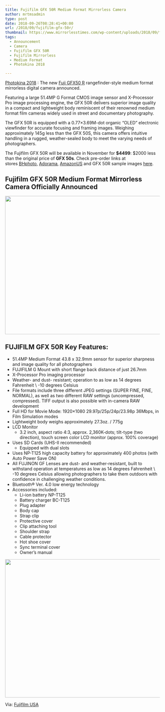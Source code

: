 ```yaml
---
title: Fujifilm GFX 50R Medium Format Mirrorless Camera
author: mrtmsadmin
type: post
date: 2018-09-26T08:28:41+00:00
url: /2018/09/fujifilm-gfx-50r/
thumbnail: https://www.mirrorlesstimes.com/wp-content/uploads/2018/09/fujifilm-gfx-50r-front.jpg
tags:
  - Announcement
  - Camera
  - Fujifilm GFX 50R
  - Fujifilm Mirrorless
  - Medium Format
  - Photokina 2018

---
```

<a title="Photokina 2018" href="https://www.dailycameranews.com/tag/photokina-2018/" target="_blank" rel="follow noopener">Photokina 2018</a> : The new <a href="https://www.mirrorlesstimes.com/tags/fujifilm-gfx-50r/" target="_blank" rel="noopener">Fuji GFX50 R</a> rangefinder-style medium format mirrorless digital camera announced.

Featuring a large 51.4MP G Format CMOS image sensor and X-Processor Pro image processing engine, the GFX 50R delivers superior image quality in a compact and lightweight body reminiscent of their renowned medium format film cameras widely used in street and documentary photography.

The GFX 50R is equipped with a 0.77×3.69M-dot organic “OLED” electronic viewfinder for accurate focusing and framing images. Weighing approximately 145g less than the GFX 50S, this camera offers intuitive handling in a rugged, weather-sealed body to meet the varying needs of photographers.

The Fujifilm GFX 50R will be available in November for **$4499**: $2000 less than the original price of **GFX 50s**. Check pre-order links at stores <a href="https://www.bhphotovideo.com/c/product/1436551-REG/fujifilm_600020523_gfx_50r_medium_format.html/BI/20175/KBID/14249/" target="_blank" rel="follow external noopener noreferrer" data-wpel-link="external">BHphoto</a>, <a class="broken_link" href="https://adorama.evyy.net/c/63923/51926/1036?u=https%3A%2F%2Fwww.adorama.com%2Fals.mvc%2Fnspc%2FError%2FNoResultFound%3FSearchInfo%3Dfujifilm%2520gfx%252050r" target="_blank" rel="follow external noopener noreferrer">Adorama</a>, <a href="https://amzn.to/2QWiTDG" target="_blank" rel="follow external noopener noreferrer" data-wpel-link="external">AmazonUS</a> and GFX 50R sample images <a href="http://www.fujifilm.com/products/digital_cameras/gfx/fujifilm_gfx_50r/sample_images/" target="_blank" rel="noopener">here</a>.<!--more-->

## Fujifilm GFX 50R Medium Format Mirrorless Camera Officially Announced

[<img class="aligncenter size-full wp-image-2407" src="https://i2.wp.com/www.mirrorlesstimes.com/wp-content/uploads/2018/09/fujifilm-gfx-50r-back.jpg?resize=600%2C450&#038;ssl=1" alt="" width="600" height="450" srcset="https://i2.wp.com/www.mirrorlesstimes.com/wp-content/uploads/2018/09/fujifilm-gfx-50r-back.jpg?w=1200&ssl=1 1200w, https://i2.wp.com/www.mirrorlesstimes.com/wp-content/uploads/2018/09/fujifilm-gfx-50r-back.jpg?resize=400%2C300&ssl=1 400w, https://i2.wp.com/www.mirrorlesstimes.com/wp-content/uploads/2018/09/fujifilm-gfx-50r-back.jpg?resize=768%2C576&ssl=1 768w, https://i2.wp.com/www.mirrorlesstimes.com/wp-content/uploads/2018/09/fujifilm-gfx-50r-back.jpg?resize=970%2C728&ssl=1 970w" sizes="(max-width: 600px) 100vw, 600px" data-recalc-dims="1" />][1]

## FUJIFILM GFX 50R Key Features:

<ul type="disc">
  <li>
    51.4MP Medium Format 43.8 x 32.9mm sensor for superior sharpness and image quality for all photographers
  </li>
  <li>
    FUJIFILM G Mount with short flange back distance of just 26.7mm
  </li>
  <li>
    X-Processor Pro imaging processor
  </li>
  <li>
    Weather- and dust- resistant; operation to as low as 14 degrees Fahrenheit \ -10 degrees Celsius
  </li>
  <li>
    File formats include three different JPEG settings (SUPER FINE, FINE, NORMAL), as well as two different RAW settings (uncompressed, compressed). TIFF output is also possible with in-camera RAW development
  </li>
  <li>
    Full HD for Movie Mode: 1920×1080 29.97p/25p/24p/23.98p 36Mbps, in Film Simulation modes
  </li>
  <li>
    Lightweight body weighs approximately 27.3oz. / 775g
  </li>
  <li>
    LCD Monitor <ul type="circle">
      <li>
        3.2 inch, aspect ratio 4:3, approx. 2,360K-dots; tilt-type (two direction), touch screen color LCD monitor (approx. 100% coverage)
      </li>
    </ul>
  </li>
  
  <li>
    Uses SD Cards (UHS-II recommended) <ul type="circle">
      <li>
        Equipped with dual slots
      </li>
    </ul>
  </li>
  
  <li>
    Uses NP-T125 high capacity battery for approximately 400 photos (with Auto Power Save ON)
  </li>
  <li>
    All FUJINON GF Lenses are dust- and weather-resistant, built to withstand operation at temperatures as low as 14 degrees Fahrenheit \ -10 degrees Celsius allowing photographers to take them outdoors with confidence in challenging weather conditions.
  </li>
  <li>
    Bluetooth® Ver. 4.0 low energy technology
  </li>
  <li>
    Accessories included: <ul type="circle">
      <li>
        Li-ion battery NP-T125
      </li>
      <li>
        Battery charger BC-T125
      </li>
      <li>
        Plug adapter
      </li>
      <li>
        Body cap
      </li>
      <li>
        Strap clip
      </li>
      <li>
        Protective cover
      </li>
      <li>
        Clip attaching tool
      </li>
      <li>
        Shoulder strap
      </li>
      <li>
        Cable protector
      </li>
      <li>
        Hot shoe cover
      </li>
      <li>
        Sync terminal cover
      </li>
      <li>
        Owner’s manual
      </li>
    </ul>
  </li>
</ul>

[<img class="aligncenter size-full wp-image-2408" src="https://i1.wp.com/www.mirrorlesstimes.com/wp-content/uploads/2018/09/fujifilm-gfx-50r-top.jpg?resize=600%2C450&#038;ssl=1" alt="" width="600" height="450" srcset="https://i1.wp.com/www.mirrorlesstimes.com/wp-content/uploads/2018/09/fujifilm-gfx-50r-top.jpg?w=1200&ssl=1 1200w, https://i1.wp.com/www.mirrorlesstimes.com/wp-content/uploads/2018/09/fujifilm-gfx-50r-top.jpg?resize=400%2C300&ssl=1 400w, https://i1.wp.com/www.mirrorlesstimes.com/wp-content/uploads/2018/09/fujifilm-gfx-50r-top.jpg?resize=768%2C576&ssl=1 768w, https://i1.wp.com/www.mirrorlesstimes.com/wp-content/uploads/2018/09/fujifilm-gfx-50r-top.jpg?resize=970%2C728&ssl=1 970w" sizes="(max-width: 600px) 100vw, 600px" data-recalc-dims="1" />][2]

Via: <a class="ext-link" title="" href="http://www.fujifilmusa.com/press/news/display_news?newsID=881499" target="_blank" rel="noopener external nofollow">Fujifilm USA</a>

 [1]: https://i2.wp.com/www.mirrorlesstimes.com/wp-content/uploads/2018/09/fujifilm-gfx-50r-back.jpg?ssl=1
 [2]: https://i1.wp.com/www.mirrorlesstimes.com/wp-content/uploads/2018/09/fujifilm-gfx-50r-top.jpg?ssl=1
